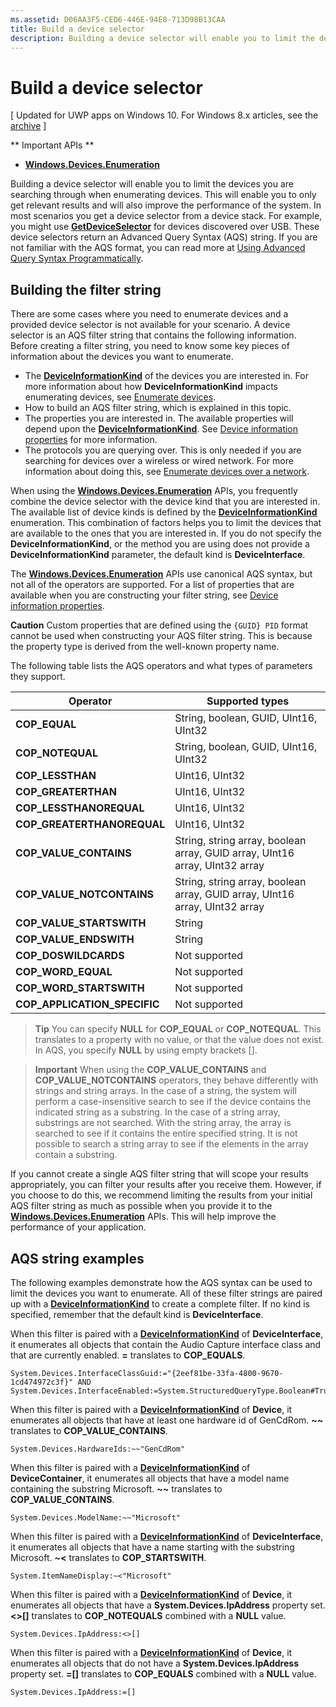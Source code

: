 ```yaml
---
ms.assetid: D06AA3F5-CED6-446E-94E8-713D98B13CAA
title: Build a device selector
description: Building a device selector will enable you to limit the devices you are searching through when enumerating devices.
---
```

# Build a device selector

\[ Updated for UWP apps on Windows 10. For Windows 8.x articles, see the [archive](http://go.microsoft.com/fwlink/p/?linkid=619132) \]


** Important APIs **

-   [**Windows.Devices.Enumeration**](https://msdn.microsoft.com/library/windows/apps/BR225459)

Building a device selector will enable you to limit the devices you are searching through when enumerating devices. This will enable you to only get relevant results and will also improve the performance of the system. In most scenarios you get a device selector from a device stack. For example, you might use [**GetDeviceSelector**](https://msdn.microsoft.com/library/windows/apps/Dn264015) for devices discovered over USB. These device selectors return an Advanced Query Syntax (AQS) string. If you are not familiar with the AQS format, you can read more at [Using Advanced Query Syntax Programmatically](https://msdn.microsoft.com/library/windows/desktop/Bb266512).

## Building the filter string

There are some cases where you need to enumerate devices and a provided device selector is not available for your scenario. A device selector is an AQS filter string that contains the following information. Before creating a filter string, you need to know some key pieces of information about the devices you want to enumerate.

-   The [**DeviceInformationKind**](https://msdn.microsoft.com/library/windows/apps/Dn948991) of the devices you are interested in. For more information about how **DeviceInformationKind** impacts enumerating devices, see [Enumerate devices](enumerate-devices.md).
-   How to build an AQS filter string, which is explained in this topic.
-   The properties you are interested in. The available properties will depend upon the [**DeviceInformationKind**](https://msdn.microsoft.com/library/windows/apps/Dn948991). See [Device information properties](device-information-properties.md) for more information.
-   The protocols you are querying over. This is only needed if you are searching for devices over a wireless or wired network. For more information about doing this, see [Enumerate devices over a network](enumerate-devices-over-a-network.md).

When using the [**Windows.Devices.Enumeration**](https://msdn.microsoft.com/library/windows/apps/BR225459) APIs, you frequently combine the device selector with the device kind that you are interested in. The available list of device kinds is defined by the [**DeviceInformationKind**](https://msdn.microsoft.com/library/windows/apps/Dn948991) enumeration. This combination of factors helps you to limit the devices that are available to the ones that you are interested in. If you do not specify the **DeviceInformationKind**, or the method you are using does not provide a **DeviceInformationKind** parameter, the default kind is **DeviceInterface**.

The [**Windows.Devices.Enumeration**](https://msdn.microsoft.com/library/windows/apps/BR225459) APIs use canonical AQS syntax, but not all of the operators are supported. For a list of properties that are available when you are constructing your filter string, see [Device information properties](device-information-properties.md).

**Caution**  Custom properties that are defined using the `{GUID} PID` format cannot be used when constructing your AQS filter string. This is because the property type is derived from the well-known property name.

 

The following table lists the AQS operators and what types of parameters they support.

| Operator                       | Supported types                                                             |
|--------------------------------|-----------------------------------------------------------------------------|
| **COP\_EQUAL**                 | String, boolean, GUID, UInt16, UInt32                                       |
| **COP\_NOTEQUAL**              | String, boolean, GUID, UInt16, UInt32                                       |
| **COP\_LESSTHAN**              | UInt16, UInt32                                                              |
| **COP\_GREATERTHAN**           | UInt16, UInt32                                                              |
| **COP\_LESSTHANOREQUAL**       | UInt16, UInt32                                                              |
| **COP\_GREATERTHANOREQUAL**    | UInt16, UInt32                                                              |
| **COP\_VALUE\_CONTAINS**       | String, string array, boolean array, GUID array, UInt16 array, UInt32 array |
| **COP\_VALUE\_NOTCONTAINS**    | String, string array, boolean array, GUID array, UInt16 array, UInt32 array |
| **COP\_VALUE\_STARTSWITH**     | String                                                                      |
| **COP\_VALUE\_ENDSWITH**       | String                                                                      |
| **COP\_DOSWILDCARDS**          | Not supported                                                               |
| **COP\_WORD\_EQUAL**           | Not supported                                                               |
| **COP\_WORD\_STARTSWITH**      | Not supported                                                               |
| **COP\_APPLICATION\_SPECIFIC** | Not supported                                                               |


> **Tip**  You can specify **NULL** for **COP\_EQUAL** or **COP\_NOTEQUAL**. This translates to a property with no value, or that the value does not exist. In AQS, you specify **NULL** by using empty brackets \[\].

> **Important**  When using the **COP\_VALUE\_CONTAINS** and **COP\_VALUE\_NOTCONTAINS** operators, they behave differently with strings and string arrays. In the case of a string, the system will perform a case-insensitive search to see if the device contains the indicated string as a substring. In the case of a string array, substrings are not searched. With the string array, the array is searched to see if it contains the entire specified string. It is not possible to search a string array to see if the elements in the array contain a substring.

If you cannot create a single AQS filter string that will scope your results appropriately, you can filter your results after you receive them. However, if you choose to do this, we recommend limiting the results from your initial AQS filter string as much as possible when you provide it to the [**Windows.Devices.Enumeration**](https://msdn.microsoft.com/library/windows/apps/BR225459) APIs. This will help improve the performance of your application.

## AQS string examples

The following examples demonstrate how the AQS syntax can be used to limit the devices you want to enumerate. All of these filter strings are paired up with a [**DeviceInformationKind**](https://msdn.microsoft.com/library/windows/apps/Dn948991) to create a complete filter. If no kind is specified, remember that the default kind is **DeviceInterface**.

When this filter is paired with a [**DeviceInformationKind**](https://msdn.microsoft.com/library/windows/apps/Dn948991) of **DeviceInterface**, it enumerates all objects that contain the Audio Capture interface class and that are currently enabled. **=** translates to **COP\_EQUALS**.

``` syntax
System.Devices.InterfaceClassGuid:="{2eef81be-33fa-4800-9670-1cd474972c3f}" AND 
System.Devices.InterfaceEnabled:=System.StructuredQueryType.Boolean#True
```

When this filter is paired with a [**DeviceInformationKind**](https://msdn.microsoft.com/library/windows/apps/Dn948991) of **Device**, it enumerates all objects that have at least one hardware id of GenCdRom. **~~** translates to **COP\_VALUE\_CONTAINS**.

``` syntax
System.Devices.HardwareIds:~~"GenCdRom"
```

When this filter is paired with a [**DeviceInformationKind**](https://msdn.microsoft.com/library/windows/apps/Dn948991) of **DeviceContainer**, it enumerates all objects that have a model name containing the substring Microsoft. **~~** translates to **COP\_VALUE\_CONTAINS**.

``` syntax
System.Devices.ModelName:~~"Microsoft"
```

When this filter is paired with a [**DeviceInformationKind**](https://msdn.microsoft.com/library/windows/apps/Dn948991) of **DeviceInterface**, it enumerates all objects that have a name starting with the substring Microsoft. **~&lt;** translates to **COP\_STARTSWITH**.

``` syntax
System.ItemNameDisplay:~<"Microsoft"
```

When this filter is paired with a [**DeviceInformationKind**](https://msdn.microsoft.com/library/windows/apps/Dn948991) of **Device**, it enumerates all objects that have a **System.Devices.IpAddress** property set. **&lt;&gt;\[\]** translates to **COP\_NOTEQUALS** combined with a **NULL** value.

``` syntax
System.Devices.IpAddress:<>[]
```

When this filter is paired with a [**DeviceInformationKind**](https://msdn.microsoft.com/library/windows/apps/Dn948991) of **Device**, it enumerates all objects that do not have a **System.Devices.IpAddress** property set. **=\[\]** translates to **COP\_EQUALS** combined with a **NULL** value.

``` syntax
System.Devices.IpAddress:=[]
```

 

 






<!--HONumber=Jun16_HO1-->


